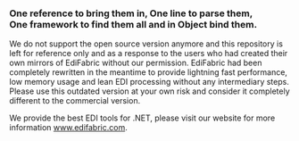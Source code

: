 <h3>One reference to bring them in, One line to parse them,<br>
One framework to find them all and in Object bind them.</h3>

We do not support the open source version anymore and this repository is left for reference only and as a response to the users who had created their own mirrors of EdiFabric without our permission. EdiFabric had been completely rewritten in the meantime to provide lightning fast performance, low memory usage and lean EDI processing without any intermediary steps. Please use this outdated version at your own risk and consider it completely different to the commercial version. 

We provide the best EDI tools for .NET, please visit our website for more information www.edifabric.com.




